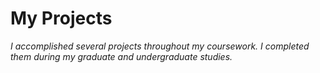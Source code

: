 # My Projects
*I accomplished several projects throughout my coursework. I completed them during my graduate and undergraduate studies.*

